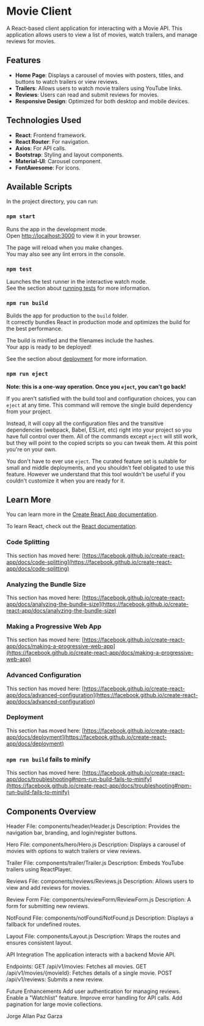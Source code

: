 # Movie Client

A React-based client application for interacting with a Movie API. This application allows users to view a list of movies, watch trailers, and manage reviews for movies.

## Features

- **Home Page**: Displays a carousel of movies with posters, titles, and buttons to watch trailers or view reviews.
- **Trailers**: Allows users to watch movie trailers using YouTube links.
- **Reviews**: Users can read and submit reviews for movies.
- **Responsive Design**: Optimized for both desktop and mobile devices.

## Technologies Used

- **React**: Frontend framework.
- **React Router**: For navigation.
- **Axios**: For API calls.
- **Bootstrap**: Styling and layout components.
- **Material-UI**: Carousel component.
- **FontAwesome**: For icons.
## Available Scripts

In the project directory, you can run:

### `npm start`

Runs the app in the development mode.\
Open [http://localhost:3000](http://localhost:3000) to view it in your browser.

The page will reload when you make changes.\
You may also see any lint errors in the console.

### `npm test`

Launches the test runner in the interactive watch mode.\
See the section about [running tests](https://facebook.github.io/create-react-app/docs/running-tests) for more information.

### `npm run build`

Builds the app for production to the `build` folder.\
It correctly bundles React in production mode and optimizes the build for the best performance.

The build is minified and the filenames include the hashes.\
Your app is ready to be deployed!

See the section about [deployment](https://facebook.github.io/create-react-app/docs/deployment) for more information.

### `npm run eject`

**Note: this is a one-way operation. Once you `eject`, you can't go back!**

If you aren't satisfied with the build tool and configuration choices, you can `eject` at any time. This command will remove the single build dependency from your project.

Instead, it will copy all the configuration files and the transitive dependencies (webpack, Babel, ESLint, etc) right into your project so you have full control over them. All of the commands except `eject` will still work, but they will point to the copied scripts so you can tweak them. At this point you're on your own.

You don't have to ever use `eject`. The curated feature set is suitable for small and middle deployments, and you shouldn't feel obligated to use this feature. However we understand that this tool wouldn't be useful if you couldn't customize it when you are ready for it.

## Learn More

You can learn more in the [Create React App documentation](https://facebook.github.io/create-react-app/docs/getting-started).

To learn React, check out the [React documentation](https://reactjs.org/).

### Code Splitting

This section has moved here: [https://facebook.github.io/create-react-app/docs/code-splitting](https://facebook.github.io/create-react-app/docs/code-splitting)

### Analyzing the Bundle Size

This section has moved here: [https://facebook.github.io/create-react-app/docs/analyzing-the-bundle-size](https://facebook.github.io/create-react-app/docs/analyzing-the-bundle-size)

### Making a Progressive Web App

This section has moved here: [https://facebook.github.io/create-react-app/docs/making-a-progressive-web-app](https://facebook.github.io/create-react-app/docs/making-a-progressive-web-app)

### Advanced Configuration

This section has moved here: [https://facebook.github.io/create-react-app/docs/advanced-configuration](https://facebook.github.io/create-react-app/docs/advanced-configuration)

### Deployment

This section has moved here: [https://facebook.github.io/create-react-app/docs/deployment](https://facebook.github.io/create-react-app/docs/deployment)

### `npm run build` fails to minify

This section has moved here: [https://facebook.github.io/create-react-app/docs/troubleshooting#npm-run-build-fails-to-minify](https://facebook.github.io/create-react-app/docs/troubleshooting#npm-run-build-fails-to-minify)

## Components Overview
Header
File: components/header/Header.js
Description: Provides the navigation bar, branding, and login/register buttons.

Hero
File: components/hero/Hero.js
Description: Displays a carousel of movies with options to watch trailers or view reviews.

Trailer
File: components/trailer/Trailer.js
Description: Embeds YouTube trailers using ReactPlayer.

Reviews
File: components/reviews/Reviews.js
Description: Allows users to view and add reviews for movies.

Review Form
File: components/reviewForm/ReviewForm.js
Description: A form for submitting new reviews.

NotFound
File: components/notFound/NotFound.js
Description: Displays a fallback for undefined routes.

Layout
File: components/Layout.js
Description: Wraps the routes and ensures consistent layout.

API Integration
The application interacts with a backend Movie API.

Endpoints:
GET /api/v1/movies: Fetches all movies.
GET /api/v1/movies/{movieId}: Fetches details of a single movie.
POST /api/v1/reviews: Submits a new review.

Future Enhancements
Add user authentication for managing reviews.
Enable a "Watchlist" feature.
Improve error handling for API calls.
Add pagination for large movie collections.

Jorge Allan Paz Garza
